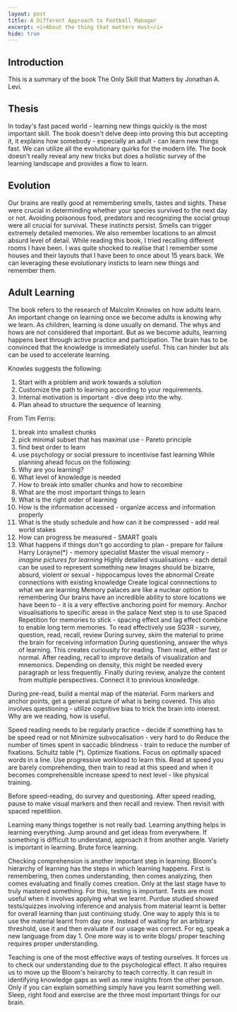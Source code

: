```yaml
---
layout: post
title: A Different Approach to Football Manager
excerpt: <i>About the thing that matters most</i>
hide: true
---
```


## Introduction
This is a summary of the book The Only Skill that Matters by Jonathan A. Levi.

## Thesis
In today's fast paced world - learning new things quickly is the most important skill. The book doesn't delve deep into proving this but accepting it, it explains how somebody - especially an adult - can learn new things fast. We can utilize all the evolutionary quirks for the modern life. The book doesn't really reveal any new tricks but does a holistic survey of the learning landscape and provides a flow to learn.

## Evolution 
Our brains are really good at remembering smells, tastes and sights. These were crucial in determinding whether your species survived to the next day or not. Avoiding poisonous food, predators and recognizing the social group were all crucial for survival. These instincts persist. Smells can trigger extremely detailed memories. We also remember locations to an almost absurd level of detail. While reading this book, I tried recalling different rooms I have been. I was quite shocked to realise that I remember some houses and their layouts that I have been to once about 15 years back. We can leveraging these evolutionary insticts to learn new things and remember them.

## Adult Learning 
The book refers to the research of Malcolm Knowles on how adults learn. An important change on learning once we become adults is knowing why we learn. As children, learning is done usually on demand. The whys and hows are not considered that important. But as we become adults, learning happens best through active practice and participation. The brain has to be convinced that the knowledge is immediately useful. This can hinder but als can be used to accelerate learning.

Knowles suggests the following:
1. Start with a problem and work towards a solution
2. Customize the path to learning according to your requirements. 
3. Internal motivation is important - dive deep into the why. 
4. Plan ahead to structure the sequence of learning

From Tim Ferris:
1. break into smallest chunks 
2. pick minimal subset that has maximal use - Pareto principle
3. find best order to learn
4. use psychology or social pressure to incentivise fast learning 
While planning ahead focus on the following:
1. Why are you learning?
2. What level of knowledge is needed
3. How to break into smaller chunks and how to recombine
4. What are the most important things to learn
5. What is the right order of learning
6. How is the information accessed - organize access and information properly
7. What is the study schedule and how can it be compressed - add real world stakes
8. How can progress be measured - SMART goals
9. What happens if things don't go according to plan - prepare for failure
Harry Lorayne(*) - memory specialist
Master the visual memory - *imagine pictures for learning*
Highly detailed visualisations - each detail can be used to represent something new
Images should be bizarre, absurd, violent or sexual - hippocampus loves the abnormal
Create connections with existing knowledge
Create logical connnections to what we are learning
Memory palaces are like a nuclear option to remembering
Our brains have an incredible ability to store locations we have been to - it is a very effective
anchoring point for memory. 
Anchor visualisations to specific areas in the palace
Next step is to use Spaced Repetition for memories to stick - spacing effect and lag effect 
combine to enable long term memories. 
To read effectively use SQ3R - survey, question, read, recall, review
During survey, skim the material to prime the brain for receiving information 
During questioning, answer the whys of learning. This creates curiousity for reading. 
Then read, either fast or normal.
After reading, recall to improve details of visualization and mnemonics. Depending on density, 
this might be needed every paragraph or less frequently. 
Finally during review, analyze the content from multiple perspectives. Connect it to previous 
knowledge. 

During pre-read, build a mental map of the material. Form markers and anchor points, get a general
picture of what is being covered. This also involves questioning - utilize cognitive bias to 
trick the brain into interest. Why are we reading, how is useful. 

Speed reading needs to be regularly practice - decide if something has to be speed read or not
Minimize subvocalisation - very hard to do
Reduce the number of times spent in saccadic blindness - train to reduce the number of fixations.
Schultz table (*). 
Optimize fixations. Focus on optimally spaced words in a line. Use progressive workload to learn 
this. Read at speed you are barely comprehending, then train to read at this speed and when it 
becomes comprehensible increase speed to next level - like physical training. 

Before speed-reading, do survey and questioning. After speed reading, pause to make visual markers
and then recall and review. Then revisit with spaced repetitiion. 

Learning many things together is not really bad. Learning anything helps in learning everything. 
Jump around and get ideas from everywhere. If something is difficult to understand, approach it 
from another angle. Variety is important in learning. Brute force learning. 

Checking comprehension is another important step in learning. Bloom's hierarchy of learning has 
the steps in which learning happens. First is remembering, then comes understanding, then comes 
analyzing, then comes evaluating and finally comes creation. Only at the last stage have to truly
mastered something. For this, testing is important. Tests are most useful when it involves 
applying what we learnt. Purdue studied showed tests/quizzes involving inference and analysis 
from material learnt is better for overall learning than just continuing study. One way to apply
this is to use the material learnt from day one. Instead of waiting for an arbitrary threshold, 
use it and then evaluate if our usage was correct. For eg, speak a new language from day 1. One
more way is to write blogs/ proper teaching requires proper understanding.   

Teaching is one of the most effective ways of testing ourselves. It forces us to check our 
understanding due to the psychological effect. It also requires us to move up the Bloom's 
heirarchy to teach correctly. It can result in identifying knowledge gaps as well as new insights
from the other person. Only if you can explain something simply have you learnt something well. 
Sleep, right food and exercise are the three most important things for our brain. 
